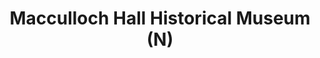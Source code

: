 ---
layout: repo
title: "Macculloch Hall Historical Museum (N)"
id: 12528
permalink: repos/12528/
---